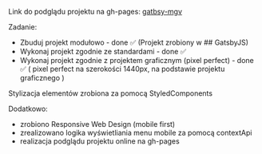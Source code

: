Link do podglądu projektu na gh-pages: [gatbsy-mgv](https://yauhentretsyak.github.io/gatbsy-mgv/)

Zadanie:

- Zbuduj projekt modułowo - done ✅  (Projekt zrobiony w ## GatsbyJS)
- Wykonaj projekt zgodnie ze standardami - done ✅
- Wykonaj projekt zgodnie z projektem graficznym (pixel perfect) - done ✅ ( pixel perfect na szerokości 1440px, na podstawie projektu graficznego ) <br>

Stylizacja elementów zrobiona za pomocą StyledComponents<br>

Dodatkowo: 

- zrobiono Responsive Web Design (mobile first)
- zrealizowano logika wyświetliania menu mobile za pomocą contextApi
- realizacja podglądu projektu online na gh-pages
